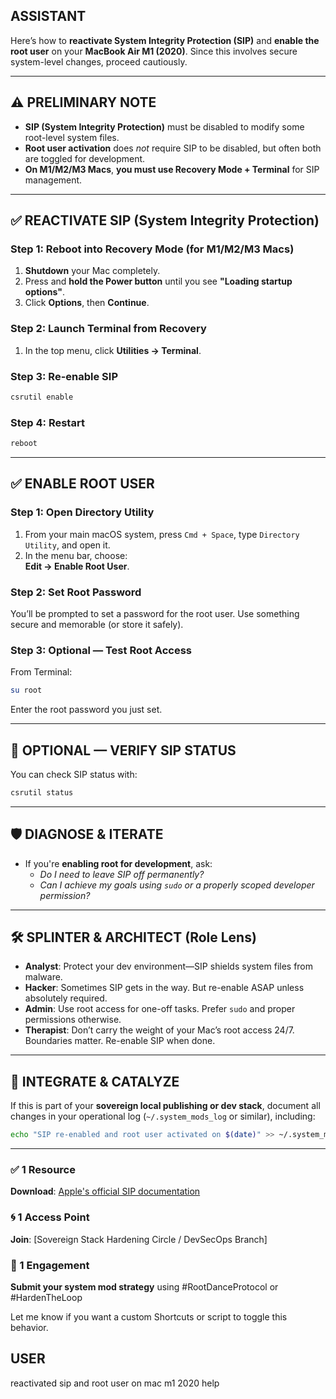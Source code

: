 ## ASSISTANT
Here’s how to **reactivate System Integrity Protection (SIP)** and **enable the root user** on your **MacBook Air M1 (2020)**. Since this involves secure system-level changes, proceed cautiously.

---

## ⚠️ PRELIMINARY NOTE
- **SIP (System Integrity Protection)** must be disabled to modify some root-level system files.
- **Root user activation** does *not* require SIP to be disabled, but often both are toggled for development.
- **On M1/M2/M3 Macs**, **you must use Recovery Mode + Terminal** for SIP management.

---

## ✅ REACTIVATE SIP (System Integrity Protection)

### Step 1: Reboot into Recovery Mode (for M1/M2/M3 Macs)
1. **Shutdown** your Mac completely.
2. Press and **hold the Power button** until you see **"Loading startup options"**.
3. Click **Options**, then **Continue**.

### Step 2: Launch Terminal from Recovery
1. In the top menu, click **Utilities → Terminal**.

### Step 3: Re-enable SIP
```bash
csrutil enable
```

### Step 4: Restart
```bash
reboot
```

---

## ✅ ENABLE ROOT USER

### Step 1: Open Directory Utility
1. From your main macOS system, press `Cmd + Space`, type `Directory Utility`, and open it.
2. In the menu bar, choose:  
   **Edit → Enable Root User**.

### Step 2: Set Root Password
You’ll be prompted to set a password for the root user. Use something secure and memorable (or store it safely).

### Step 3: Optional — Test Root Access
From Terminal:
```bash
su root
```
Enter the root password you just set.

---

## 🔄 OPTIONAL — VERIFY SIP STATUS
You can check SIP status with:
```bash
csrutil status
```

---

## 🛡️ DIAGNOSE & ITERATE

- If you're **enabling root for development**, ask:
  - *Do I need to leave SIP off permanently?*
  - *Can I achieve my goals using `sudo` or a properly scoped developer permission?*

---

## 🛠️ SPLINTER & ARCHITECT (Role Lens)

- **Analyst**: Protect your dev environment—SIP shields system files from malware.
- **Hacker**: Sometimes SIP gets in the way. But re-enable ASAP unless absolutely required.
- **Admin**: Use root access for one-off tasks. Prefer `sudo` and proper permissions otherwise.
- **Therapist**: Don’t carry the weight of your Mac’s root access 24/7. Boundaries matter. Re-enable SIP when done.

---

## 🔁 INTEGRATE & CATALYZE

If this is part of your **sovereign local publishing or dev stack**, document all changes in your operational log (`~/.system_mods_log` or similar), including:

```bash
echo "SIP re-enabled and root user activated on $(date)" >> ~/.system_mods_log
```

---

### ✅ 1 Resource
**Download**: [Apple's official SIP documentation](https://support.apple.com/en-us/HT204899)

### 🌀 1 Access Point
**Join**: [Sovereign Stack Hardening Circle / DevSecOps Branch]

### 🔁 1 Engagement
**Submit your system mod strategy** using #RootDanceProtocol or #HardenTheLoop

Let me know if you want a custom Shortcuts or script to toggle this behavior.

## USER
reactivated sip and root user on mac m1 2020 help
